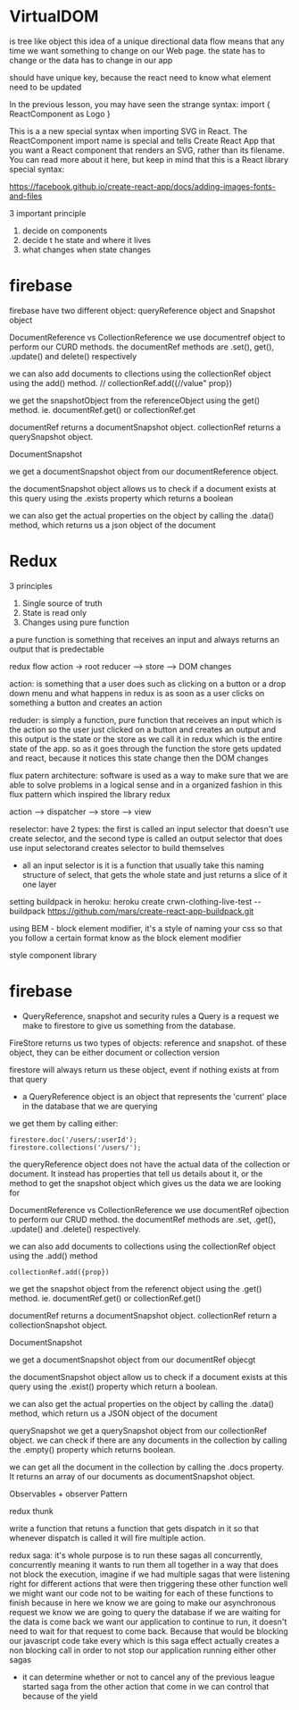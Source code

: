 # VirtualDOM

is tree like object
this idea of a unique directional data flow means that any time we want
something to change on our Web page. the state has to change or the data has to change in our app

should have unique key, because the react need to know what element need to be updated

In the previous lesson, you may have seen the strange syntax: import { ReactComponent as Logo }

This is a a new special syntax when importing SVG in React. The ReactComponent import name is special and tells Create React App that you want a React component that renders an SVG, rather than its filename. You can read more about it here, but keep in mind that this is a React library special syntax:

https://facebook.github.io/create-react-app/docs/adding-images-fonts-and-files

3 important principle

1. decide on components
2. decide t he state and where it lives
3. what changes when state changes

# firebase

firebase have two different object: queryReference object and Snapshot object

DocumentReference vs CollectionReference
we use documentref object to perform our CURD methods. the documentRef methods are .set(), get(), .update() and delete() respectively

we can also add documents to cllections using the collectionRef object using the add() method. // collectionRef.add({//value" prop})

we get the snapshotObject from the referenceObject using the get() method. ie. documentRef.get() or collectionRef.get

documentRef returns a documentSnapshot object.
collectionRef returns a querySnapshot object.

DocumentSnapshot

we get a documentSnapshot object from our documentReference object.

the documentSnapshot object allows us to check if a document exists at this query using the .exists property which returns a boolean

we can also get the actual properties on the object by calling the .data() method, which returns us a json object of the document

# Redux

3 principles

1. Single source of truth
2. State is read only
3. Changes using pure function

a pure function is something that receives an input and always returns an output that is predectable

redux flow
action -> root reducer --> store --> DOM changes

action: is something that a user does such as clicking on a button or a drop down menu and what happens in redux is as soon as a user clicks on something a button and creates an action

reduder: is simply a function, pure function that receives an input which is the action so the user just clicked on a button and creates an output and this output is the state or the store as we call it in redux which is the entire state of the app. so as it goes through the function the store gets updated and react, because it notices this state change then the DOM changes

flux patern architecture: software is used as a way to make sure that we are able to solve problems in a logical sense and in a organized fashion in this flux pattern which inspired the library redux

action --> dispatcher --> store --> view

reselector: have 2 types:
the first is called an input selector that doesn't use create selector, and the second type is called an output selector that
does use input selectorand creates selector to build themselves

- all an input selector is it is a function that usually take this naming structure of select, that gets the whole state and just returns a slice of it one layer

setting buildpack in heroku: heroku create crwn-clothing-live-test --buildpack https://github.com/mars/create-react-app-buildpack.git

using BEM - block element modifier, it's a style of naming your css so that you follow a certain format know as the block element modifier

style component library

# firebase

- QueryReference, snapshot and security rules
  a Query is a request we make to firestore to give us something from the database.

FireStore returns us two types of objects: reference and snapshot. of these object, they can be either document or collection version

firestore will always return us these object, event if nothing exists at from that query

- a QueryReference object is an object that represents the 'current' place in the database that we are querying

we get them by calling either:

```
firestore.doc('/users/:userId');
firestore.collections('/users/');
```

the queryReference object does not have the actual data of the collection or document. It instead has properties that tell us details about it, or the method to get the snapshot object which gives us the data we are looking for

DocumentReference vs CollectionReference
we use documentRef ojbection to perform our CRUD method. the documentRef methods are .set, .get(), .update() and .delete() respectively.

we can also add documents to collections using the collectionRef object using the .add() method

```
collectionRef.add({prop})
```

we get the snapshot object from the referenct object using the .get() method. ie. documentRef.get() or collectionRef.get()

documentRef returns a documentSnapshot object.
collectionRef return a collectionSnapshot object.

DocumentSnapshot

we get a documentSnapshot object from our documentRef objecgt

the documentSnapshot object allow us to check if a document exists at this query using the .exist() property which return a boolean.

we can also get the actual properties on the object by calling the .data() method, which return us a JSON object of the document

querySnapshot
we get a querySnapshot object from our collectionRef object. we can check if there are any documents in the collection by calling the .empty() property which returns boolean.

we can get all the document in the collection by calling the .docs property. It returns an array of our documents as documentSnapshot object.

Observables + observer Pattern

redux thunk

write a function that retuns a function that gets dispatch in it so that whenever dispatch is called it will fire multiple action.

redux saga:
it's whole purpose is to run these sagas all concurrently, concurrently meaning it wants to run them all together
in a way that does not block the execution, imagine if we had multiple sagas that were listening right for different actions that were then
triggering these other function well we might want our code not to be waiting for each of these functions to finish because in here we know we are going to make our asynchronous request
we know we are going to query the database if we are waiting for the data is come back we want our application to continue to run, it doesn't need to wait for that request to come back. Because that would be blocking our javascript code
take every which is this saga effect actually creates a non blocking call in order to not stop our application running either other sagas

- it can determine whether or not to cancel any of the previous league started saga from the other action that come in we can control that because of the yield
